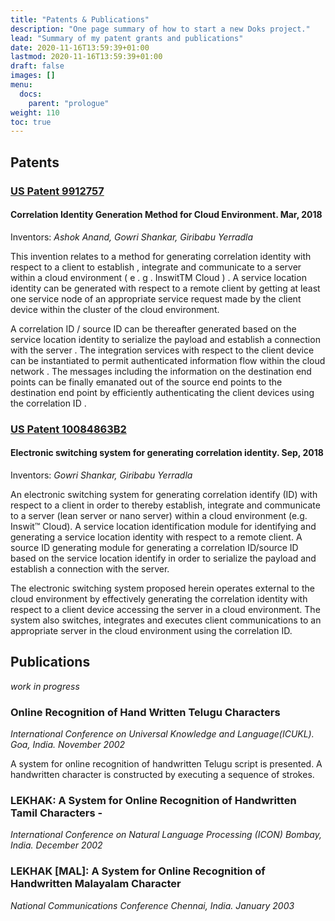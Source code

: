 ```yaml
---
title: "Patents & Publications"
description: "One page summary of how to start a new Doks project."
lead: "Summary of my patent grants and publications"
date: 2020-11-16T13:59:39+01:00
lastmod: 2020-11-16T13:59:39+01:00
draft: false
images: []
menu:
  docs:
    parent: "prologue"
weight: 110
toc: true
---
```


## Patents

### [US Patent 9912757](https://patents.google.com/patent/US9912757B2/en)

#### Correlation Identity Generation Method for Cloud Environment. Mar, 2018
Inventors: *Ashok Anand, Gowri Shankar, Giribabu Yerradla*

This invention relates to a method for generating correlation identity with respect to a client to establish , integrate and communicate to a server within a cloud environment ( e . g . InswitTM Cloud ) . A service location identity can be generated with respect to a remote client by getting at least one service node of an appropriate service request made by the client device within the cluster of the cloud environment. 

A correlation ID / source ID can be thereafter generated based on the service location identity to serialize the payload and establish a connection with the server . The integration services with respect to the client device can be instantiated to permit authenticated information flow within the cloud network . The messages including the information on the destination end points can be finally emanated out of the source end points to the destination end point by efficiently authenticating the client devices using the correlation ID .

### [US Patent 10084863B2](https://patents.google.com/patent/US10084863B2/en)

#### Electronic switching system for generating correlation identity. Sep, 2018
Inventors: *Gowri Shankar, Giribabu Yerradla*

An electronic switching system for generating correlation identify (ID) with respect to a client in order to thereby establish, integrate and communicate to a server (lean server or nano server) within a cloud environment (e.g. Inswit™ Cloud). A service location identification module for identifying and generating a service location identity with respect to a remote client. A source ID generating module for generating a correlation ID/source ID based on the service location identify in order to serialize the payload and establish a connection with the server. 

The electronic switching system proposed herein operates external to the cloud environment by effectively generating the correlation identity with respect to a client device accessing the server in a cloud environment. The system also switches, integrates and executes client communications to an appropriate server in the cloud environment using the correlation ID.

## Publications
*work in progress*

### Online Recognition of Hand Written Telugu Characters
*International Conference on Universal Knowledge and Language(ICUKL). Goa, India. November 2002*

A system for online recognition of handwritten Telugu script is presented. A handwritten character is constructed by executing a sequence of strokes. 

### LEKHAK: A System for Online Recognition of Handwritten Tamil Characters - 
*International Conference on Natural Language Processing (ICON) Bombay, India. December 2002*

### LEKHAK [MAL]: A System for Online Recognition of Handwritten Malayalam Character
*National Communications Conference Chennai, India. January 2003*